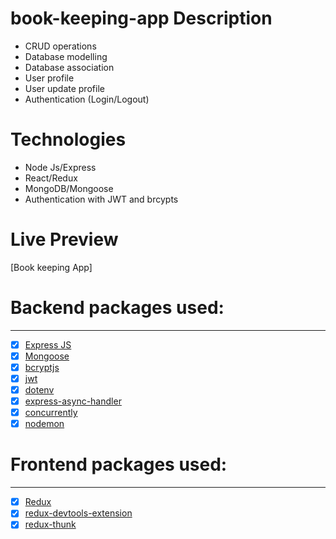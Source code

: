 # book-keeping-app Description

- CRUD operations
- Database modelling
- Database association
- User profile
- User update profile
- Authentication (Login/Logout)

# Technologies

- Node Js/Express
- React/Redux
- MongoDB/Mongoose
- Authentication with JWT and brcypts

# Live Preview

[Book keeping App]

# Backend packages used:

---

- [x] [Express JS](https://expressjs.com/en/starter/installing.html)
- [x] [Mongoose](https://mongoosejs.com/)
- [x] [bcryptjs](https://www.npmjs.com/package/bcryptjs)
- [x] [jwt](https://jwt.io/)
- [x] [dotenv](https://www.npmjs.com/package/dotenv)
- [x] [express-async-handler](https://www.npmjs.com/package/express-async-handler)
- [x] [concurrently](https://www.npmjs.com/package/concurrently)
- [x] [nodemon](https://www.npmjs.com/package/nodemon)

# Frontend packages used:

---

- [x] [Redux](https://www.npmjs.com/package/react-redux)
- [x] [redux-devtools-extension](https://www.npmjs.com/package/redux-devtools-extension)
- [x] [redux-thunk](https://www.npmjs.com/package/redux-thunk)
